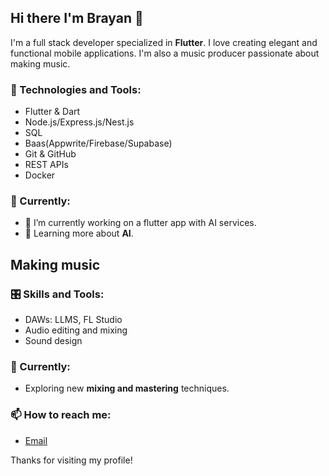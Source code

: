 ## Hi there I'm Brayan 👋

I'm a full stack developer specialized in **Flutter**. I love creating elegant and functional mobile applications.
I'm also a music producer passionate about making music.

### 🔧 Technologies and Tools:
- Flutter & Dart
- Node.js/Express.js/Nest.js
- SQL
- Baas(Appwrite/Firebase/Supabase)
- Git & GitHub
- REST APIs
- Docker

### 🌱 Currently:
- 🔭 I’m currently working on a flutter app with AI services.
- 🌱 Learning more about **AI**.

## Making music

### 🎛️ Skills and Tools:
- DAWs: LLMS, FL Studio
- Audio editing and mixing
- Sound design

### 🌱 Currently:
- Exploring new **mixing and mastering** techniques.

### 📫 How to reach me:
- [Email](mailto:pablopalmapmx@gmail.com)

Thanks for visiting my profile!

<!--
**Brayan721GTX/Brayan721GTX** is a ✨ _special_ ✨ repository because its `README.md` (this file) appears on your GitHub profile.

Here are some ideas to get you started:

- 🔭 I’m currently working on ...
- 🌱 I’m currently learning ...
- 👯 I’m looking to collaborate on ...
- 🤔 I’m looking for help with ...
- 💬 Ask me about ...
- 📫 How to reach me: ...
- 😄 Pronouns: ...
- ⚡ Fun fact: ...
-->
